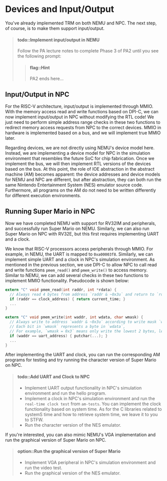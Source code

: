 <!-- # 设备和输入输出

你已经在NEMU和NPC上都实现TRM了, 下一步当然是让它们支持输入输出了. -->
# Devices and Input/Output

You've already implemented TRM on both NEMU and NPC. The next step, of course, is to make them support input/output.

<!-- > #### todo::在NEMU中实现输入输出 -->
<!-- > 根据PA讲义完成PA2阶段3, 直到你看到如下提示框: -->
<!-- > > #### flag::温馨提示 -->
<!-- > > PA2到此结束... -->

> #### todo::Implement input/output in NEMU
> Follow the PA lecture notes to complete Phase 3 of PA2 until you see the following prompt:
> > #### flag::Hint
> > PA2 ends here...

<!-- ## NPC中的输入输出

对于RISC-V架构, 输入输出是通过MMIO来实现的.
有了基于DPI-C的内存读写函数, 目前我们不必修改RTL代码就可以为NPC实现输入输出了!
我们只需要在这两个函数中对地址的范围进行简单的判断, 就可以将来自NPC的访存请求重定向到正确的设备了.
硬件上的MMIO是基于总线来实现的, 我们将来再实现真正的MMIO.

关于设备, 我们在这里不直接采用NEMU的设备模型, 而是为NPC在仿真环境中实现一套与将来流片SoC相近的设备模型.
实现总线后, 我们再来基于总线实现RTL版本的设备.
这时候, AM中IOE抽象的作用就体现出来了: NEMU和NPC的设备地址和设备模型都有所不同,
但经过抽象之后, 它们都可以运行同一份红白机模拟器的源代码,
更多地, AM上的所有程序都不必为不同的运行环境编写不同的代码. -->
## Input/Output in NPC

For the RISC-V architecture, input/output is implemented through MMIO.
With the memory access read and write functions based on DPI-C, we can now implement input/output in NPC without modifying the RTL code!
We just need to perform simple address range checks in these two functions to redirect memory access requests from NPC to the correct devices.
MMIO in hardware is implemented based on a bus, and we will implement true MMIO later.

Regarding devices, we are not directly using NEMU's device model here. Instead, we are implementing a device model for NPC in the simulation environment that resembles the future SoC for chip fabrication.
Once we implement the bus, we will then implement RTL versions of the devices based on the bus.
At this point, the role of IOE abstraction in the abstract machine (AM) becomes apparent: the device addresses and device models for NEMU and NPC are different, but after abstraction, they can both run the same Nintendo Entertainment System (NES) emulator source code.
Furthermore, all programs on the AM do not need to be written differently for different execution environments.

<!-- ## 在NPC中运行超级玛丽

大家已经完成了支持RV32IM和外设的NEMU, 并在NEMU上成功运行了超级玛丽.
同样, 我们也可以在RV32E的NPC上运行超级玛丽, 不过这首先需要实现串口和时钟.

我们知道RISC-V处理器通过MMIO访问外设, 例如在NEMU中串口会映射到`0xa00003f8`.
类似地, 我们也可以在NPC的仿真环境中实现简单的串口和时钟.
在上一节中提到, 我们通过DPI-C方式让NPC调用读写函数`pmem_read()`和`pmem_write()`来访问内存.
和NEMU一样, 我们可以在这两个函数中添加若干判断来实现MMIO的功能, 伪代码如下所示:
```c
extern "C" void pmem_read(int raddr, int *rdata) {
  // 总是读取地址为`raddr & ~0x3u`的4字节返回给`rdata`
  if (raddr == 时钟地址) { 返回当前时间 }
  ...
}
extern "C" void pmem_write(int waddr, int wdata, char wmask) {
  // 总是往地址为`waddr & ~0x3u`的4字节按写掩码`wmask`写入`wdata`
  // `wmask`中每比特表示`wdata`中1个字节的掩码,
  // 如`wmask = 0x3`代表只写入最低2个字节, 内存中的其它字节保持不变
  if (waddr == 串口地址) { putchar(...) }
  ...
}
```

在实现串口和时钟之后, 你可以运行相应的AM程序来测试,
并尝试在NPC上运行字符版本的超级玛丽. -->
## Running Super Mario in NPC

Now we have completed NEMU with support for RV32IM and peripherals, and successfully run Super Mario on NEMU. Similarly, we can also run Super Mario on NPC with RV32E, but this first requires implementing UART and a clock.

We know that RISC-V processors access peripherals through MMIO. For example, in NEMU, the UART is mapped to `0xa00003f8`.
Similarly, we can implement simple UART and a clock in NPC's simulation environment.
As mentioned in the previous section, we use DPI-C to allow NPC to call read and write functions `pmem_read()` and `pmem_write()` to access memory.
Similar to NEMU, we can add several checks in these two functions to implement MMIO functionality. Pseudocode is shown below:

```c
extern "C" void pmem_read(int raddr, int *rdata) {
  // Always read 4 bytes from address `raddr & ~0x3u` and return to `rdata`
  if (raddr == clock_address) { return current_time; }
  ...
}

extern "C" void pmem_write(int waddr, int wdata, char wmask) {
  // Always write to address `waddr & ~0x3u` according to write mask `wmask`
  // Each bit in `wmask` represents a byte in `wdata`,
  // For example, `wmask = 0x3` means only write the lowest 2 bytes, leaving other bytes in memory unchanged.
  if (waddr == uart_address) { putchar(...); }
  ...
}
```

After implementing the UART and clock, you can run the corresponding AM programs for testing and try running the character version of Super Mario on NPC.

<!-- > #### todo::为NPC添加串口和时钟
> * 在NPC仿真环境中实现串口的输出功能, 并运行hello程序.
> * 在NPC仿真环境中实现时钟, 并运行`am-tests`的`real-time clock test`测试.
>   可以基于系统时间来实现时钟的功能, 在C语言中与系统时间相关的库是什么,
>   以及如何获取系统时间, 就交给你来STFW了.
> * 运行字符版本的红白机模拟器.

若你有兴趣还可以仿照NEMU实现VGA, 并在NPC上运行图形版本的超级玛丽. -->
> #### todo::Add UART and Clock to NPC
> * Implement UART output functionality in NPC's simulation environment and run the hello program.
> * Implement a clock in NPC's simulation environment and run the `real-time clock test` from `am-tests`. You can implement the clock functionality based on system time.
> As for the C libraries related to systemS time and how to retrieve system time, we leave it to you to STFW.
> * Run the character version of the NES emulator.

If you're interested, you can also mimic NEMU's VGA implementation and run the graphical version of Super Mario on NPC.

<!-- -->
<!-- > #### option::运行图形版本的超级玛丽
> * 在NPC仿真环境中实现VGA外设, 运行video测试.
> * 运行图形版本的红白机模拟器. -->
> #### option::Run the graphical version of Super Mario
> * Implement VGA peripheral in NPC's simulation environment and run the video test.
> * Run the graphical version of the NES emulator.
